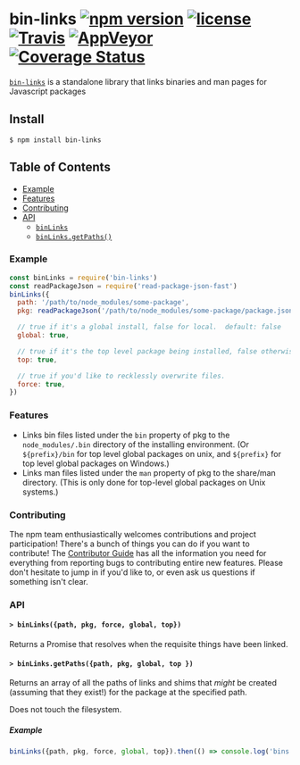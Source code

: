 # bin-links [![npm version](https://img.shields.io/npm/v/bin-links.svg)](https://npm.im/bin-links) [![license](https://img.shields.io/npm/l/bin-links.svg)](https://npm.im/bin-links) [![Travis](https://img.shields.io/travis/npm/bin-links.svg)](https://travis-ci.org/npm/bin-links) [![AppVeyor](https://ci.appveyor.com/api/projects/status/github/npm/bin-links?svg=true)](https://ci.appveyor.com/project/npm/bin-links) [![Coverage Status](https://coveralls.io/repos/github/npm/bin-links/badge.svg?branch=latest)](https://coveralls.io/github/npm/bin-links?branch=latest)

[`bin-links`](https://github.com/npm/bin-links) is a standalone library that links
binaries and man pages for Javascript packages

## Install

`$ npm install bin-links`

## Table of Contents

* [Example](#example)
* [Features](#features)
* [Contributing](#contributing)
* [API](#api)
  * [`binLinks`](#binLinks)
  * [`binLinks.getPaths()`](#getPaths)

### Example

```javascript
const binLinks = require('bin-links')
const readPackageJson = require('read-package-json-fast')
binLinks({
  path: '/path/to/node_modules/some-package',
  pkg: readPackageJson('/path/to/node_modules/some-package/package.json'),

  // true if it's a global install, false for local.  default: false
  global: true,

  // true if it's the top level package being installed, false otherwise
  top: true,

  // true if you'd like to recklessly overwrite files.
  force: true,
})
```

### Features

* Links bin files listed under the `bin` property of pkg to the
  `node_modules/.bin` directory of the installing environment.  (Or
  `${prefix}/bin` for top level global packages on unix, and `${prefix}`
  for top level global packages on Windows.)
* Links man files listed under the `man` property of pkg to the share/man
  directory.  (This is only done for top-level global packages on Unix
  systems.)

### Contributing

The npm team enthusiastically welcomes contributions and project participation!
There's a bunch of things you can do if you want to contribute! The [Contributor
Guide](CONTRIBUTING.md) has all the information you need for everything from
reporting bugs to contributing entire new features. Please don't hesitate to
jump in if you'd like to, or even ask us questions if something isn't clear.

### API

#### <a name="binLinks"></a> `> binLinks({path, pkg, force, global, top})`

Returns a Promise that resolves when the requisite things have been linked.

#### <a name="getPaths"></a> `> binLinks.getPaths({path, pkg, global, top })`

Returns an array of all the paths of links and shims that _might_ be
created (assuming that they exist!) for the package at the specified path.

Does not touch the filesystem.

##### Example

```javascript
binLinks({path, pkg, force, global, top}).then(() => console.log('bins linked!'))
```
